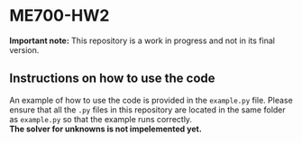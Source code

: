 # ME700-HW2
**Important note:** This repository is a work in progress and not in its final version.

## Instructions on how to use the code
An example of how to use the code is provided in the `example.py` file. Please ensure that all the `.py` files in this repository are located in the same folder as `example.py` so that the example runs correctly.   
**The solver for unknowns is not impelemented yet.**
